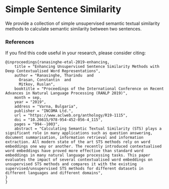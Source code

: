 #  Simple Sentence Similarity
We provide a collection of simple unsupervised semantic textual similarity methods to calculate semantic similarity between two sentences.

### References
If you find this code useful in your research, please consider citing:

```
@inproceedings{ranasinghe-etal-2019-enhancing,
    title = "Enhancing Unsupervised Sentence Similarity Methods with Deep Contextualised Word Representations",
    author = "Ranasinghe, Tharindu  and
      Orasan, Constantin  and
      Mitkov, Ruslan",
    booktitle = "Proceedings of the International Conference on Recent Advances in Natural Language Processing (RANLP 2019)",
    month = sep,
    year = "2019",
    address = "Varna, Bulgaria",
    publisher = "INCOMA Ltd.",
    url = "https://www.aclweb.org/anthology/R19-1115",
    doi = "10.26615/978-954-452-056-4_115",
    pages = "994--1003",
    abstract = "Calculating Semantic Textual Similarity (STS) plays a significant role in many applications such as question answering, document summarisation, information retrieval and information extraction. All modern state of the art STS methods rely on word embeddings one way or another. The recently introduced contextualised word embeddings have proved more effective than standard word embeddings in many natural language processing tasks. This paper evaluates the impact of several contextualised word embeddings on unsupervised STS methods and compares it with the existing supervised/unsupervised STS methods for different datasets in different languages and different domains",
}
}
```
